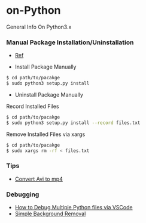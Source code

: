 # on-Python
General Info On Python3.x

### Manual Package Installation/Uninstallation

- [Ref](https://stackoverflow.com/questions/1550226/python-setup-py-uninstall)

* Install Package Manually

```bash
$ cd path/to/pacakge
$ sudo python3 setup.py install
```

* Uninstall Package Manually

Record Installed Files
```bash
$ cd path/to/pacakge
$ sudo python3 setup.py install --record files.txt
```

Remove Installed Files via xargs
```bash
$ cd path/to/pacakge
$ sudo xargs rm -rf < files.txt
```

### Tips

* [Convert Avi to mp4]()

### Debugging

* [How to Debug Multiple Python files via VSCode](debug.md)
* [Simple Background Removal](background-removal.md)
